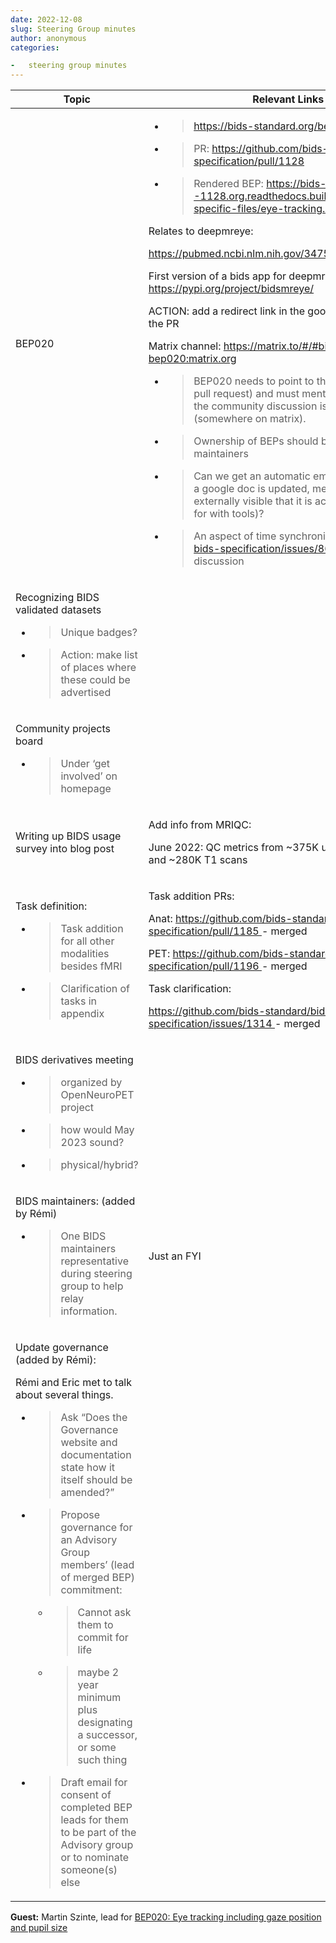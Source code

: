 ```yaml
---
date: 2022-12-08
slug: Steering Group minutes
author: anonymous
categories:

-   steering group minutes
---
```


<!-- more -->

<table>
 <thead>
  <tr class="header">
   <th>
    <strong>
     Topic
    </strong>
   </th>
   <th>
    <strong>
     Relevant Links
    </strong>
   </th>
  </tr>
 </thead>
 <tbody>
  <tr class="odd">
   <td>
    BEP020
   </td>
   <td>
    <ul>
     <li>
      <blockquote>
       <p>
        <a href="https://bids-standard.org/bep020">
         <span class="underline">
          https://bids-standard.org/bep020
         </span>
        </a>
       </p>
      </blockquote>
     </li>
     <li>
      <blockquote>
       <p>
        PR:
        <a href="https://github.com/bids-standard/bids-specification/pull/1128">
         <span class="underline">
          https://github.com/bids-standard/bids-specification/pull/1128
         </span>
        </a>
       </p>
      </blockquote>
     </li>
     <li>
      <blockquote>
       <p>
        Rendered BEP:
        <a href="https://bids-specification--1128.org.readthedocs.build/en/1128/modality-specific-files/eye-tracking.html">
         <span class="underline">
          https://bids-specification--1128.org.readthedocs.build/en/1128/modality-specific-files/eye-tracking.html
         </span>
        </a>
       </p>
      </blockquote>
     </li>
    </ul>
    <p>
     Relates to deepmreye:
    </p>
    <p>
     <a href="https://pubmed.ncbi.nlm.nih.gov/34750593/">
      <span class="underline">
       https://pubmed.ncbi.nlm.nih.gov/34750593/
      </span>
     </a>
    </p>
    <p>
     First version of a bids app for deepmreye this morning:
     <a href="https://pypi.org/project/bidsmreye/">
      <span class="underline">
       https://pypi.org/project/bidsmreye/
      </span>
     </a>
    </p>
    <p>
     ACTION: add a redirect link in the google doc to point to the PR
    </p>
    <p>
     Matrix channel:
     <a href="https://matrix.to/#/#bids-bep020:matrix.org">
      <span class="underline">
       https://matrix.to/#/#bids-bep020:matrix.org
      </span>
     </a>
    </p>
    <ul>
     <li>
      <blockquote>
       <p>
        BEP020 needs to point to the new location (GH pull request) and must mention the place where the community discussion is taking place (somewhere on matrix).
       </p>
      </blockquote>
     </li>
    </ul>
    <ul>
     <li>
      <blockquote>
       <p>
        Ownership of BEPs should be transferred to BIDS maintainers
       </p>
      </blockquote>
     </li>
     <li>
      <blockquote>
       <p>
        Can we get an automatic email or status update if a google doc is updated, meaning make it externally visible that it is active (just like we aim for with tools)?
       </p>
      </blockquote>
     </li>
     <li>
      <blockquote>
       <p>
        An aspect of time synchronization is present,
        <a href="https://github.com/bids-standard/bids-specification/issues/86">
         <span class="underline">
          bids-specification/issues/86
         </span>
        </a>
        carries original discussion
       </p>
      </blockquote>
     </li>
    </ul>
   </td>
  </tr>
  <tr class="even">
   <td>
    <p>
     Recognizing BIDS validated datasets
    </p>
    <ul>
     <li>
      <blockquote>
       <p>
        Unique badges?
       </p>
      </blockquote>
     </li>
     <li>
      <blockquote>
       <p>
        Action: make list of places where these could be advertised
       </p>
      </blockquote>
     </li>
    </ul>
   </td>
   <td>
   </td>
  </tr>
  <tr class="odd">
   <td>
    <p>
     Community projects board
    </p>
    <ul>
     <li>
      <blockquote>
       <p>
        Under ‘get involved’ on homepage
       </p>
      </blockquote>
     </li>
    </ul>
   </td>
   <td>
   </td>
  </tr>
  <tr class="even">
   <td>
    Writing up BIDS usage survey into blog post
   </td>
   <td>
    <p>
     Add info from MRIQC:
    </p>
    <p>
     June 2022: QC metrics from ~375K unique BOLD scans and ~280K T1 scans
    </p>
   </td>
  </tr>
  <tr class="odd">
   <td>
    <p>
     Task definition:
    </p>
    <ul>
     <li>
      <blockquote>
       <p>
        Task addition for all other modalities besides fMRI
       </p>
      </blockquote>
     </li>
     <li>
      <blockquote>
       <p>
        Clarification of tasks in appendix
       </p>
      </blockquote>
     </li>
    </ul>
   </td>
   <td>
    <p>
     Task addition PRs:
    </p>
    <p>
     Anat:
     <a href="https://github.com/bids-standard/bids-specification/pull/1185">
      <span class="underline">
       https://github.com/bids-standard/bids-specification/pull/1185
      </span>
     </a>
     - merged
    </p>
    <p>
     PET:
     <a href="https://github.com/bids-standard/bids-specification/pull/1196">
      <span class="underline">
       https://github.com/bids-standard/bids-specification/pull/1196
      </span>
     </a>
     - merged
    </p>
    <p>
     Task clarification:
    </p>
    <p>
     <a href="https://github.com/bids-standard/bids-specification/issues/1314">
      <span class="underline">
       https://github.com/bids-standard/bids-specification/issues/1314
      </span>
     </a>
     - merged
    </p>
   </td>
  </tr>
  <tr class="even">
   <td>
    <p>
     BIDS derivatives meeting
    </p>
    <ul>
     <li>
      <blockquote>
       <p>
        organized by OpenNeuroPET project
       </p>
      </blockquote>
     </li>
     <li>
      <blockquote>
       <p>
        how would May 2023 sound?
       </p>
      </blockquote>
     </li>
     <li>
      <blockquote>
       <p>
        physical/hybrid?
       </p>
      </blockquote>
     </li>
    </ul>
   </td>
   <td>
   </td>
  </tr>
  <tr class="odd">
   <td>
    <p>
     BIDS maintainers: (added by Rémi)
    </p>
    <ul>
     <li>
      <blockquote>
       <p>
        One BIDS maintainers representative during steering group to help relay information.
       </p>
      </blockquote>
     </li>
    </ul>
   </td>
   <td>
    Just an FYI
   </td>
  </tr>
  <tr class="even">
   <td>
    <p>
     Update governance (added by Rémi):
    </p>
    <p>
     Rémi and Eric met to talk about several things.
    </p>
    <ul>
     <li>
      <blockquote>
       <p>
        Ask “Does the Governance website and documentation state how it itself should be amended?”
       </p>
      </blockquote>
     </li>
     <li>
      <blockquote>
       <p>
        Propose governance for an Advisory Group members’ (lead of merged BEP) commitment:
       </p>
      </blockquote>
      <ul>
       <li>
        <blockquote>
         <p>
          Cannot ask them to commit for life
         </p>
        </blockquote>
       </li>
       <li>
        <blockquote>
         <p>
          maybe 2 year minimum plus designating a successor, or some such thing
         </p>
        </blockquote>
       </li>
      </ul>
     </li>
     <li>
      <blockquote>
       <p>
        Draft email for consent of completed BEP leads for them to be part of the Advisory group or to nominate someone(s) else
       </p>
      </blockquote>
     </li>
    </ul>
   </td>
   <td>
   </td>
  </tr>
 </tbody>
</table>

**Guest:** Martin Szinte, lead for [BEP020: Eye tracking including gaze
position and pupil
size](https://docs.google.com/document/d/1eggzTCzSHG3AEKhtnEDbcdk-2avXN6I94X8aUPEBVsw/edit?usp=sharing)

